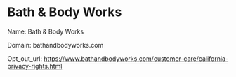 # Bath & Body Works

Name: Bath & Body Works

Domain: bathandbodyworks.com

Opt_out_url: https://www.bathandbodyworks.com/customer-care/california-privacy-rights.html
